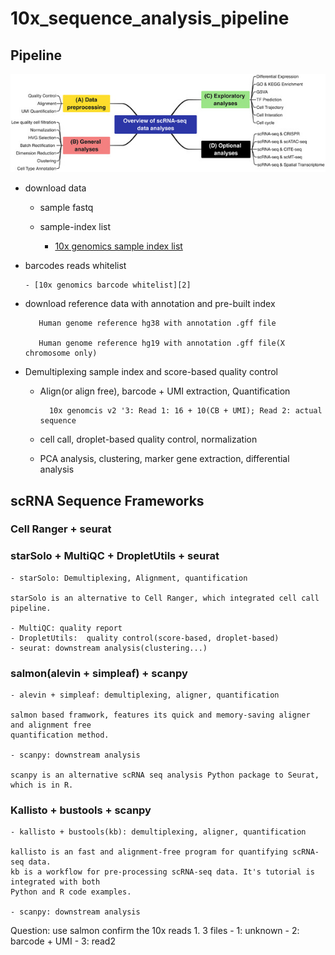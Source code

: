 # 10x_sequence_analysis_pipeline

## Pipeline

![img](./src/CTM2-12-e694-g005.jpg)

- download data
    
    - sample fastq
      
    - sample-index list
      
      - [10x genomics sample index list][1]
          
- barcodes reads whitelist
      
      - [10x genomics barcode whitelist][2]
     
 - download reference data with annotation and pre-built index
      
          Human genome reference hg38 with annotation .gff file
      
          Human genome reference hg19 with annotation .gff file(X chromosome only)
       
- Demultiplexing sample index and score-based quality control
    
    - Align(or align free), barcode + UMI extraction, Quantification
    
            10x genomcis v2 '3: Read 1: 16 + 10(CB + UMI); Read 2: actual sequence 
    
    - cell call, droplet-based quality control, normalization
    
    - PCA analysis, clustering, marker gene extraction, differential analysis


## scRNA Sequence Frameworks

### Cell Ranger + seurat

### starSolo + MultiQC + DropletUtils + seurat

    - starSolo: Demultiplexing, Alignment, quantification
    
    starSolo is an alternative to Cell Ranger, which integrated cell call pipeline.
    
    - MultiQC: quality report
    - DropletUtils:  quality control(score-based, droplet-based)
    - seurat: downstream analysis(clustering...)
 
    
### salmon(alevin + simpleaf) + scanpy
    
    - alevin + simpleaf: demultiplexing, aligner, quantification
    
    salmon based framwork, features its quick and memory-saving aligner and alignment free
    quantification method.
        
    - scanpy: downstream analysis
      
    scanpy is an alternative scRNA seq analysis Python package to Seurat, which is in R.


### Kallisto + bustools + scanpy

    - kallisto + bustools(kb): demultiplexing, aligner, quantification
    
    kallisto is an fast and alignment-free program for quantifying scRNA-seq data. 
    kb is a workflow for pre-processing scRNA-seq data. It's tutorial is integrated with both
    Python and R code examples.
    
    - scanpy: downstream analysis


        
    
Question:
    use salmon
    confirm the 10x reads
        1. 3 files 
           - 1: unknown 
           - 2: barcode + UMI
           - 3: read2
    
    
[1]: https://www.10xgenomics.com/support/single-cell-gene-expression/documentation/steps/sequencing/sample-index-sets-for-single-cell-3
      
[2]: https://github.com/10XGenomics/cellranger/tree/master/lib/python/cellranger/barcodes
